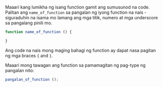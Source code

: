 Maaari kang lumikha ng isang function gamit ang sumusunod na code. Palitan ang `name_of_function` sa pangalan ng iyong function na nais - siguraduhin na isama mo lamang ang mga titik, numero at mga underscore sa pangalang pinili mo.

```javascript
function name_of_function () {

}
```

Ang code na nais mong maging bahagi ng function ay dapat nasa pagitan ng mga braces `{` and `}`.

Maaari mong tawagan ang function sa pamamagitan ng pag-type ng pangalan nito:

```javascript
pangalan_of_function ();
```